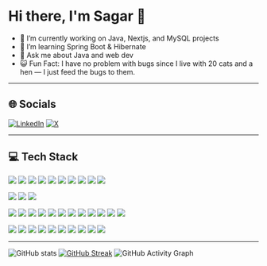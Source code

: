 # Hi there, I'm Sagar 👋

- 🔭 I’m currently working on Java, Nextjs, and MySQL projects
- 🌱 I’m learning Spring Boot & Hibernate
- 💬 Ask me about Java and web dev
- 😺 Fun Fact: I have no problem with bugs since I live with 20 cats and a hen — I just feed the bugs to them.

---
## 🌐 Socials  

[![LinkedIn](https://img.shields.io/badge/LinkedIn-%230077B5.svg?style=for-the-badge&logo=linkedin&logoColor=white)](https://linkedin.com/in/sagar-janjoted-100912svj) [![X](https://img.shields.io/badge/X-black.svg?style=for-the-badge&logo=X&logoColor=white)](https://x.com/SagarJanjoted11)


---
## 💻 Tech Stack  

<p>
  <!-- 🟢 Backend -->
  <img src="https://img.shields.io/badge/Java-%23ED8B00.svg?style=for-the-badge&logo=openjdk&logoColor=white" />
  <img src="https://img.shields.io/badge/Spring-%236DB33F.svg?style=for-the-badge&logo=spring&logoColor=white" />
  <img src="https://img.shields.io/badge/Hibernate-59666C.svg?style=for-the-badge&logo=hibernate&logoColor=white" />
  <img src="https://img.shields.io/badge/JPA-59666C.svg?style=for-the-badge&logo=java&logoColor=white" />
  <img src="https://img.shields.io/badge/JSP%20%2F%20Servlets-007396.svg?style=for-the-badge&logo=java&logoColor=white" />
  <img src="https://img.shields.io/badge/JDBC-007396.svg?style=for-the-badge&logo=java&logoColor=white" />
  <img src="https://img.shields.io/badge/Maven-C71A36.svg?style=for-the-badge&logo=apache-maven&logoColor=white" />
  <img src="https://img.shields.io/badge/Node.js-339933.svg?style=for-the-badge&logo=node.js&logoColor=white" />
  <img src="https://img.shields.io/badge/C-%2300599C.svg?style=for-the-badge&logo=c&logoColor=white" />
    <img src="https://img.shields.io/badge/Python-3776AB.svg?style=for-the-badge&logo=python&logoColor=white" />
</p>

<p>
  <!-- 🟡 Databases -->
  <img src="https://img.shields.io/badge/Postgres-%23316192.svg?style=for-the-badge&logo=postgresql&logoColor=white" />
  <img src="https://img.shields.io/badge/MySQL-%2300f.svg?style=for-the-badge&logo=mysql&logoColor=white" />
  <img src="https://img.shields.io/badge/Oracle%20APEX-F80000.svg?style=for-the-badge&logo=oracle&logoColor=white" />
</p>

<p>
  <!-- 🔵 Frontend -->
  <img src="https://img.shields.io/badge/HTML5-E34F26.svg?style=for-the-badge&logo=html5&logoColor=white" />
  <img src="https://img.shields.io/badge/CSS3-1572B6.svg?style=for-the-badge&logo=css3&logoColor=white" />
  <img src="https://img.shields.io/badge/JavaScript-F7DF1E.svg?style=for-the-badge&logo=javascript&logoColor=black" />
  <img src="https://img.shields.io/badge/TypeScript-%23007ACC.svg?style=for-the-badge&logo=typescript&logoColor=white" />
  <img src="https://img.shields.io/badge/React-%2320232a.svg?style=for-the-badge&logo=react&logoColor=%2361DAFB" />
  <img src="https://img.shields.io/badge/Next.js-000000?style=for-the-badge&logo=nextdotjs&logoColor=white" />
  <img src="https://img.shields.io/badge/TailwindCSS-%2338B2AC.svg?style=for-the-badge&logo=tailwind-css&logoColor=white" />
  <img src="https://img.shields.io/badge/shadcn/ui-000000.svg?style=for-the-badge&logo=radix-ui&logoColor=white" />
  <img src="https://img.shields.io/badge/Bootstrap-7952B3.svg?style=for-the-badge&logo=bootstrap&logoColor=white" />
  <img src="https://img.shields.io/badge/jQuery-0769AD.svg?style=for-the-badge&logo=jquery&logoColor=white" />
  <img src="https://img.shields.io/badge/AJAX-2C2255.svg?style=for-the-badge&logo=javascript&logoColor=white" />
  <img src="https://img.shields.io/badge/Leaflet-199900.svg?style=for-the-badge&logo=leaflet&logoColor=white" />
</p>

<p>
  <!-- ⚙️ Tools & Infra -->
  <img src="https://img.shields.io/badge/JWT-000000.svg?style=for-the-badge&logo=jsonwebtokens&logoColor=white" />
  <img src="https://img.shields.io/badge/Apache%20Tomcat-F8DC75.svg?style=for-the-badge&logo=apache-tomcat&logoColor=black" />
  <img src="https://img.shields.io/badge/Jetty-D9411E.svg?style=for-the-badge&logo=eclipsejetty&logoColor=white" />
  <img src="https://img.shields.io/badge/XAMPP-F37623.svg?style=for-the-badge&logo=xampp&logoColor=white" />
  <img src="https://img.shields.io/badge/Eclipse-2C2255.svg?style=for-the-badge&logo=eclipseide&logoColor=white" />
  <img src="https://img.shields.io/badge/Postman-FF6C37.svg?style=for-the-badge&logo=postman&logoColor=white" />
  <img src="https://img.shields.io/badge/AWS-232F3E.svg?style=for-the-badge&logo=amazonaws&logoColor=white" />
  <img src="https://img.shields.io/badge/Vercel-000000.svg?style=for-the-badge&logo=vercel&logoColor=white" />
  <img src="https://img.shields.io/badge/Git-F05032.svg?style=for-the-badge&logo=git&logoColor=white" />
  <img src="https://img.shields.io/badge/GitHub-181717.svg?style=for-the-badge&logo=github&logoColor=white" />
</p>



---

![GitHub stats](https://github-readme-stats.vercel.app/api?username=STRO09&show_icons=true&theme=tokyonight&hide_border=true&bg_color=000000&title_color=FF4500&icon_color=FF6347&text_color=FFFFFF)
[![GitHub Streak](https://streak-stats.demolab.com?user=STRO09&theme=tokyonight&hide_border=true&mode=daily&ring=FF4500&fire=FF6347&background=000000)](https://git.io/streak-stats)
![GitHub Activity Graph](https://github-readme-activity-graph.vercel.app/graph?username=STRO09&theme=radical)


